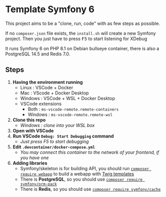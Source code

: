 # Template Symfony 6

This project aims to be a "clone, run, code" with as few steps as possible.

If no `composer.json` file exists, the `install.sh` will create a new Symfony project. Then you just have to press <kbd>F5</kbd> to start listening for XDebug

It runs Symfony 6 on PHP 8.1 on Debian bullseye container, there is also a PostgreSQL 14.5 and Redis 7.0.

## Steps

1. **Having the environment running**
   - Linux : VSCode + Docker
   - Mac : VScode + Docker Desktop
   - Windows : VSCode + WSL + Docker Desktop
   - VSCode extensions
     - Both : `ms-vscode-remote.remote-containers`
     - Windows : `ms-vscode-remote.remote-wsl`
2. **Clone this repo**
   - _Windows : clone into your WSL box_
3. **Open with VSCode**
4. **Run VSCode `Debug: Start Debugging` command**
   - _Just press F5 to start debugging_
5. **Edit `.devcontainer/docker-compose.yml`**
   - _You may connect this container to the network of your frontend, if you have one_
6. **Adding libraries**
    - Symfony/skeleton is for building API, you should run [`composer require webapp`](https://symfony.com/doc/current/setup.html#creating-symfony-applications) to build a webapp with [Twig templates](https://symfony.com/doc/current/templates.html)
    - There is **PostgreSQL**, so you should use [`composer require symfony/orm-pack`](https://symfony.com/doc/current/doctrine.html)
    - There is **Redis**, so you should use [`composer require symfony/cache`](https://symfony.com/doc/current/cache.html)